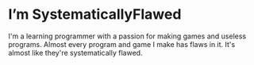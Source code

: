 # I’m SystematicallyFlawed
  I'm a learning programmer with a passion for making games and useless programs. Almost every program and game I make has flaws in it. It's almost like they're systematically flawed.
